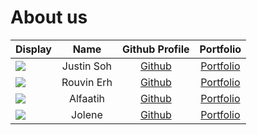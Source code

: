 # About us

Display |    Name    |             Github Profile             | Portfolio 
--------|:----------:|:--------------------------------------:|:---------:
![](https://via.placeholder.com/100.png?text=Photo) | Justin Soh | [Github](https://github.com/JustinSoh) | [Portfolio](https://justinsoh.github.io/)
![](https://via.placeholder.com/100.png?text=Photo) | Rouvin Erh | [Github](https://github.com/rouvinerh) | [Portfolio](docs/team/johndoe.md)
![](https://via.placeholder.com/100.png?text=Photo) | Alfaatih | [Github](https://github.com/L5-Z) | [Portfolio](https://l5-z.github.io)
![](https://via.placeholder.com/100.png?text=Photo) |  Jolene  | [Github](https://github.com/j013n3) | [Portfolio](docs/team/j013n3.md)

